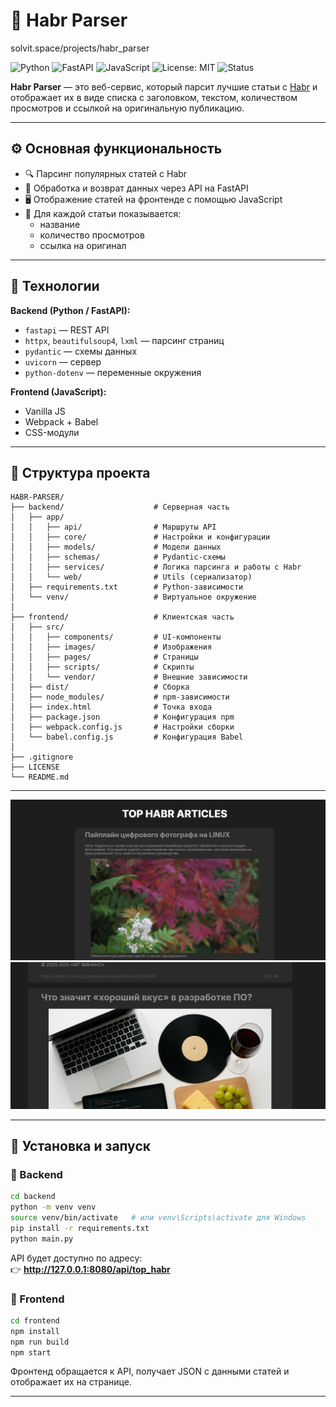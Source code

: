 # 📰 Habr Parser

solvit.space/projects/habr_parser

![Python](https://img.shields.io/badge/Python-3.11+-blue?logo=python)
![FastAPI](https://img.shields.io/badge/FastAPI-0.118.0-green?logo=fastapi)
![JavaScript](https://img.shields.io/badge/Frontend-JavaScript-yellow?logo=javascript)
![License: MIT](https://img.shields.io/badge/License-MIT-orange)
![Status](https://img.shields.io/badge/Project-Active-success)

**Habr Parser** — это веб-сервис, который парсит лучшие статьи с [Habr](https://habr.com) и отображает их в виде списка с заголовком, текстом, количеством просмотров и ссылкой на оригинальную публикацию.

---

## ⚙️ Основная функциональность

- 🔍 Парсинг популярных статей с Habr  
- 💾 Обработка и возврат данных через API на FastAPI  
- 🖥️ Отображение статей на фронтенде с помощью JavaScript  
- 🔗 Для каждой статьи показывается:
  - название  
  - количество просмотров  
  - ссылка на оригинал  

---

## 🧩 Технологии

**Backend (Python / FastAPI):**
- `fastapi` — REST API
- `httpx`, `beautifulsoup4`, `lxml` — парсинг страниц
- `pydantic` — схемы данных
- `uvicorn` — сервер
- `python-dotenv` — переменные окружения

**Frontend (JavaScript):**
- Vanilla JS  
- Webpack + Babel  
- CSS-модули  

---

## 📁 Структура проекта

```
HABR-PARSER/
├── backend/                    # Серверная часть
│   ├── app/
│   │   ├── api/                # Маршруты API
│   │   ├── core/               # Настройки и конфигурации
│   │   ├── models/             # Модели данных
│   │   ├── schemas/            # Pydantic-схемы
│   │   ├── services/           # Логика парсинга и работы с Habr
│   │   └── web/                # Utils (сериализатор)
│   ├── requirements.txt        # Python-зависимости
│   └── venv/                   # Виртуальное окружение
│
├── frontend/                   # Клиентская часть
│   ├── src/
│   │   ├── components/         # UI-компоненты
│   │   ├── images/             # Изображения
│   │   ├── pages/              # Страницы
│   │   ├── scripts/            # Скрипты
│   │   └── vendor/             # Внешние зависимости
│   ├── dist/                   # Сборка
│   ├── node_modules/           # npm-зависимости
│   ├── index.html              # Точка входа
│   ├── package.json            # Конфигурация npm
│   ├── webpack.config.js       # Настройки сборки
│   └── babel.config.js         # Конфигурация Babel
│
├── .gitignore
├── LICENSE
└── README.md
```
---

![Главная страница](img/parser1.png)
![Просмотры](img/parser2.png)

---

## 🧱 Установка и запуск

### 🔹 Backend

```bash
cd backend
python -m venv venv
source venv/bin/activate   # или venv\Scripts\activate для Windows
pip install -r requirements.txt
python main.py
```

API будет доступно по адресу:  
👉 **http://127.0.0.1:8080/api/top_habr**

### 🔹 Frontend

```bash
cd frontend
npm install
npm run build
npm start
```

Фронтенд обращается к API, получает JSON с данными статей и отображает их на странице.

---

